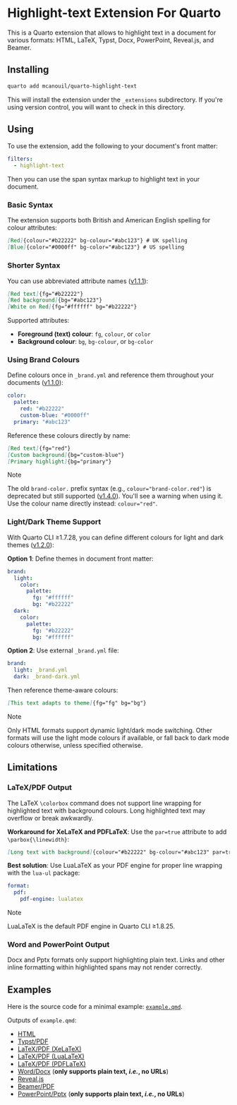 # Highlight-text Extension For Quarto

This is a Quarto extension that allows to highlight text in a document for various formats: HTML, LaTeX, Typst, Docx, PowerPoint, Reveal.js, and Beamer.

## Installing

```bash
quarto add mcanouil/quarto-highlight-text
```

This will install the extension under the `_extensions` subdirectory.
If you're using version control, you will want to check in this directory.

## Using

To use the extension, add the following to your document's front matter:

```yaml
filters:
  - highlight-text
```

Then you can use the span syntax markup to highlight text in your document.

### Basic Syntax

The extension supports both British and American English spelling for colour attributes:

```markdown
[Red]{colour="#b22222" bg-colour="#abc123"} # UK spelling
[Blue]{color="#0000ff" bg-color="#abc123"} # US spelling
```

### Shorter Syntax

You can use abbreviated attribute names ([v1.1.1](../../releases/tag/1.1.1)):

```markdown
[Red text]{fg="#b22222"}
[Red background]{bg="#abc123"}
[White on Red]{fg="#ffffff" bg="#b22222"}
```

Supported attributes:

- **Foreground (text) colour**: `fg`, `colour`, or `color`
- **Background colour**: `bg`, `bg-colour`, or `bg-color`

### Using Brand Colours

Define colours once in `_brand.yml` and reference them throughout your documents ([v1.1.0](../../releases/tag/1.1.0)):

```yaml
color:
  palette:
    red: "#b22222"
    custom-blue: "#0000ff"
  primary: "#abc123"
```

Reference these colours directly by name:

```markdown
[Red text]{fg="red"}
[Custom background]{bg="custom-blue"}
[Primary highlight]{bg="primary"}
```

> [!NOTE]
> The old `brand-color.` prefix syntax (e.g., `colour="brand-color.red"`) is deprecated but still supported ([v1.4.0](../../releases/tag/1.4.0)).
> You'll see a warning when using it.
> Use the colour name directly instead: `colour="red"`.

### Light/Dark Theme Support

With Quarto CLI ≥1.7.28, you can define different colours for light and dark themes ([v1.2.0](../../releases/tag/1.2.0)):

**Option 1**: Define themes in document front matter:

```yaml
brand:
  light:
    color:
      palette:
        fg: "#ffffff"
        bg: "#b22222"
  dark:
    color:
      palette:
        fg: "#b22222"
        bg: "#ffffff"
```

**Option 2**: Use external `_brand.yml` file:

```yaml
brand:
  light: _brand.yml
  dark: _brand-dark.yml
```

Then reference theme-aware colours:

```markdown
[This text adapts to theme]{fg="fg" bg="bg"}
```

> [!NOTE]
> Only HTML formats support dynamic light/dark mode switching.
> Other formats will use the light mode colours if available, or fall back to dark mode colours otherwise, unless specified otherwise.

## Limitations

### LaTeX/PDF Output

The LaTeX `\colorbox` command does not support line wrapping for highlighted text with background colours.
Long highlighted text may overflow or break awkwardly.

**Workaround for XeLaTeX and PDFLaTeX**: Use the `par=true` attribute to add `\parbox{\linewidth}`:

```markdown
[Long text with background]{colour="#b22222" bg-colour="#abc123" par=true}
```

**Best solution**: Use LuaLaTeX as your PDF engine for proper line wrapping with the `lua-ul` package:

```yaml
format:
  pdf:
    pdf-engine: lualatex
```

> [!NOTE]
> LuaLaTeX is the default PDF engine in Quarto CLI ≥1.8.25.

### Word and PowerPoint Output

Docx and Pptx formats only support highlighting plain text.
Links and other inline formatting within highlighted spans may not render correctly.

## Examples

Here is the source code for a minimal example: [`example.qmd`](example.qmd).

Outputs of `example.qmd`:

- [HTML](https://m.canouil.dev/quarto-highlight-text/)
- [Typst/PDF](https://m.canouil.dev/quarto-highlight-text/highlight-typst.pdf)
- [LaTeX/PDF (XeLaTeX)](https://m.canouil.dev/quarto-highlight-text/highlight-xelatex.pdf)
- [LaTeX/PDF (LuaLaTeX)](https://m.canouil.dev/quarto-highlight-text/highlight-lualatex.pdf)
- [LaTeX/PDF (PDFLaTeX)](https://m.canouil.dev/quarto-highlight-text/highlight-pdflatex.pdf)
- [Word/Docx](https://m.canouil.dev/quarto-highlight-text/highlight-openxml.docx) (**only supports plain text, *i.e.*, no URLs**)
- [Reveal.js](https://m.canouil.dev/quarto-highlight-text/highlight-revealjs.html)
- [Beamer/PDF](https://m.canouil.dev/quarto-highlight-text/highlight-beamer.pdf)
- [PowerPoint/Pptx](https://m.canouil.dev/quarto-highlight-text/highlight-pptx.pptx) (**only supports plain text, *i.e.*, no URLs**)

